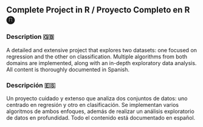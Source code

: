 ## Complete Project in R / Proyecto Completo en R 🅡

### Description 🇬🇧

A detailed and extensive project that explores two datasets: one focused on regression and the other on classification. Multiple algorithms from both domains are implemented, along with an in-depth exploratory data analysis. All content is thoroughly documented in Spanish.

### Descripción 🇪🇸

Un proyecto cuidado y extenso que analiza dos conjuntos de datos: uno centrado en regresión y otro en clasificación. Se implementan varios algoritmos de ambos enfoques, además de realizar un análisis exploratorio de datos en profundidad. Todo el contenido está documentado en español.
